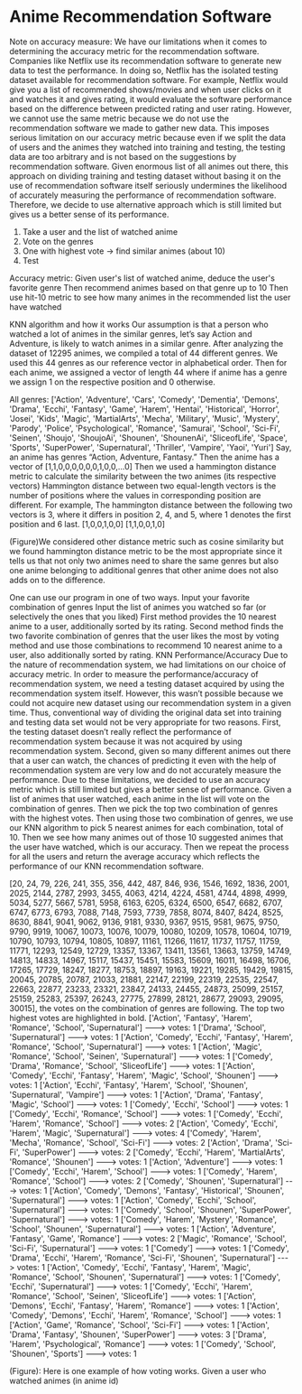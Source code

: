 # Anime Recommendation Software


Note on accuracy measure:
We have our limitations when it comes to determining the accuracy metric for the recommendation software. Companies like Netflix use its recommendation software to generate new data to test the performance. In doing so, Netflix has the isolated testing dataset available for recommendation software. For example, Netflix would give you a list of recommended shows/movies and when user clicks on it and watches it and gives rating, it would evaluate the software performance based on the difference between predicted rating and user rating. However, we cannot use the same metric because we do not use the recommendation software we made to gather new data. This imposes serious limitation on our accuracy metric because even if we split the data of users and the animes they watched into training and testing, the testing data are too arbitrary and is not based on the suggestions by recommendation software. Given enormous list of all animes out there, this approach on dividing training and testing dataset without basing it on the use of recommendation software itself seriously undermines the likelihood of accurately measuring the performance of recommendation software.
Therefore, we decide to use alternative approach which is still limited but gives us a better sense of its performance. 
1. Take a user and the list of watched anime
2. Vote on the genres
3. One with highest vote -> find similar animes (about 10)
4. Test
 
Accuracy metric:
Given user's list of watched anime, deduce the user's favorite genre
Then recommend animes based on that genre up to 10
Then use hit-10 metric to see how many animes in the recommended list the user have watched
 
KNN algorithm and how it works
Our assumption is that a person who watched a lot of animes in the similar genres, let’s say Action and Adventure, is likely to watch animes in a similar genre. After analyzing the dataset of 12295 animes, we compiled a total of 44 different genres. We used this 44 genres as our reference vector in alphabetical order. Then for each anime, we assigned a vector of length 44 where if anime has a genre we assign 1 on the respective position and 0 otherwise.
 
 
All genres:
['Action', 'Adventure', 'Cars', 'Comedy', 'Dementia', 'Demons', 'Drama', 'Ecchi', 'Fantasy', 'Game', 'Harem', 'Hentai', 'Historical', 'Horror', 'Josei', 'Kids', 'Magic', 'MartialArts', 'Mecha', 'Military', 'Music', 'Mystery', 'Parody', 'Police', 'Psychological', 'Romance', 'Samurai', 'School', 'Sci-Fi', 'Seinen', 'Shoujo', 'ShoujoAi', 'Shounen', 'ShounenAi', 'SliceofLife', 'Space', 'Sports', 'SuperPower', 'Supernatural', 'Thriller', 'Vampire', 'Yaoi', 'Yuri']
Say, an anime has genres “Action, Adventure, Fantasy.” Then the anime has a vector of
[1,1,0,0,0,0,0,0,1,0,0,...0]
Then we used a hammington distance metric to calculate the similarity between the two animes (its respective vectors)
Hammington distance between two equal-length vectors is the number of positions where the values in corresponding position are different.
For example,
The hammington distance between the following two vectors is 3, where it differs in position 2, 4, and 5, where 1 denotes the first position and 6 last. 
[1,0,0,1,0,0]
[1,1,0,0,1,0]
 
(Figure)We considered other distance metric such as cosine similarity but we found hammington distance metric to be the most appropriate since it tells us that not only two animes need to share the same genres but also one anime belonging to additional genres that other anime does not also adds on to the difference.
 
One can use our program in one of two ways.
Input your favorite combination of genres
Input the list of animes you watched so far (or selectively the ones that you liked)
First method provides the 10 nearest anime to a user, additionally sorted by its rating.
Second method finds the two favorite combination of genres that the user likes the most by voting method and use those combinations to recommend 10 nearest anime to a user, also additionally sorted by rating.
KNN Performance/Accuracy
Due to the nature of recommendation system, we had limitations on our choice of accuracy metric. In order to measure the performance/accuracy of recommendation system, we need a testing dataset acquired by using the recommendation system itself. However, this wasn’t possible because we could not acquire new dataset using our recommendation system in a given time. Thus, conventional way of dividing the original data set into training and testing data set would not be very appropriate for two reasons. First, the testing dataset doesn’t really reflect the performance of recommendation system because it was not acquired by using recommendation system. Second, given so many different animes out there that a user can watch, the chances of predicting it even with the help of recommendation system are very low and do not accurately measure the performance.
Due to these limitations, we decided to use an accuracy metric which is still limited but gives a better sense of performance. Given a list of animes that user watched, each anime in the list will vote on the combination of genres. Then we pick the top two combination of genres with the highest votes. Then using those two combination of genres, we use our KNN algorithm to pick 5 nearest animes for each combination, total of 10. Then we see how many animes out of those 10 suggested animes that the user have watched, which is our accuracy. Then we repeat the process for all the users and return the average accuracy which reflects the performance of our KNN recommendation software.
 
 
[20, 24, 79, 226, 241, 355, 356, 442, 487, 846, 936, 1546, 1692, 1836, 2001, 2025, 2144, 2787, 2993, 3455, 4063, 4214, 4224, 4581, 4744, 4898, 4999, 5034, 5277, 5667, 5781, 5958, 6163, 6205, 6324, 6500, 6547, 6682, 6707, 6747, 6773, 6793, 7088, 7148, 7593, 7739, 7858, 8074, 8407, 8424, 8525, 8630, 8841, 9041, 9062, 9136, 9181, 9330, 9367, 9515, 9581, 9675, 9750, 9790, 9919, 10067, 10073, 10076, 10079, 10080, 10209, 10578, 10604, 10719, 10790, 10793, 10794, 10805, 10897, 11161, 11266, 11617, 11737, 11757, 11759, 11771, 12293, 12549, 12729, 13357, 13367, 13411, 13561, 13663, 13759, 14749, 14813, 14833, 14967, 15117, 15437, 15451, 15583, 15609, 16011, 16498, 16706, 17265, 17729, 18247, 18277, 18753, 18897, 19163, 19221, 19285, 19429, 19815, 20045, 20785, 20787, 21033, 21881, 22147, 22199, 22319, 22535, 22547, 22663, 22877, 23233, 23321, 23847, 24133, 24455, 24873, 25099, 25157, 25159, 25283, 25397, 26243, 27775, 27899, 28121, 28677, 29093, 29095, 30015], the votes on the combination of genres are following. The top two highest votes are highlighted in bold.
['Action', 'Fantasy', 'Harem', 'Romance', 'School', 'Supernatural'] ---> votes: 1
['Drama', 'School', 'Supernatural'] ---> votes: 1
['Action', 'Comedy', 'Ecchi', 'Fantasy', 'Harem', 'Romance', 'School', 'Supernatural'] ---> votes: 1
['Action', 'Magic', 'Romance', 'School', 'Seinen', 'Supernatural'] ---> votes: 1
['Comedy', 'Drama', 'Romance', 'School', 'SliceofLife'] ---> votes: 1
['Action', 'Comedy', 'Ecchi', 'Fantasy', 'Harem', 'Magic', 'School', 'Shounen'] ---> votes: 1
['Action', 'Ecchi', 'Fantasy', 'Harem', 'School', 'Shounen', 'Supernatural', 'Vampire'] ---> votes: 1
['Action', 'Drama', 'Fantasy', 'Magic', 'School'] ---> votes: 1
['Comedy', 'Ecchi', 'School'] ---> votes: 1
['Comedy', 'Ecchi', 'Romance', 'School'] ---> votes: 1
['Comedy', 'Ecchi', 'Harem', 'Romance', 'School'] ---> votes: 2
['Action', 'Comedy', 'Ecchi', 'Harem', 'Magic', 'Supernatural'] ---> votes: 4
['Comedy', 'Harem', 'Mecha', 'Romance', 'School', 'Sci-Fi'] ---> votes: 2
['Action', 'Drama', 'Sci-Fi', 'SuperPower'] ---> votes: 2
['Comedy', 'Ecchi', 'Harem', 'MartialArts', 'Romance', 'Shounen'] ---> votes: 1
['Action', 'Adventure'] ---> votes: 1
['Comedy', 'Ecchi', 'Harem', 'School'] ---> votes: 1
['Comedy', 'Harem', 'Romance', 'School'] ---> votes: 2
['Comedy', 'Shounen', 'Supernatural'] ---> votes: 1
['Action', 'Comedy', 'Demons', 'Fantasy', 'Historical', 'Shounen', 'Supernatural'] ---> votes: 1
['Action', 'Comedy', 'Ecchi', 'School', 'Supernatural'] ---> votes: 1
['Comedy', 'School', 'Shounen', 'SuperPower', 'Supernatural'] ---> votes: 1
['Comedy', 'Harem', 'Mystery', 'Romance', 'School', 'Shounen', 'Supernatural'] ---> votes: 1
['Action', 'Adventure', 'Fantasy', 'Game', 'Romance'] ---> votes: 2
['Magic', 'Romance', 'School', 'Sci-Fi', 'Supernatural'] ---> votes: 1
['Comedy'] ---> votes: 1
['Comedy', 'Drama', 'Ecchi', 'Harem', 'Romance', 'Sci-Fi', 'Shounen', 'Supernatural'] ---> votes: 1
['Action', 'Comedy', 'Ecchi', 'Fantasy', 'Harem', 'Magic', 'Romance', 'School', 'Shounen', 'Supernatural'] ---> votes: 1
['Comedy', 'Ecchi', 'Supernatural'] ---> votes: 1
['Comedy', 'Ecchi', 'Harem', 'Romance', 'School', 'Seinen', 'SliceofLife'] ---> votes: 1
['Action', 'Demons', 'Ecchi', 'Fantasy', 'Harem', 'Romance'] ---> votes: 1
['Action', 'Comedy', 'Demons', 'Ecchi', 'Harem', 'Romance', 'School'] ---> votes: 1
['Action', 'Game', 'Romance', 'School', 'Sci-Fi'] ---> votes: 1
['Action', 'Drama', 'Fantasy', 'Shounen', 'SuperPower'] ---> votes: 3
['Drama', 'Harem', 'Psychological', 'Romance'] ---> votes: 1
['Comedy', 'School', 'Shounen', 'Sports'] ---> votes: 1
 
(Figure): Here is one example of how voting works. Given a user who watched animes (in anime id) 
